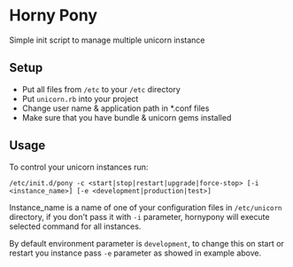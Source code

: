 # Horny Pony

Simple init script to manage multiple unicorn instance

## Setup

* Put all files from `/etc` to your `/etc` directory
* Put `unicorn.rb` into your project
* Change user name & application path in *.conf files
* Make sure that you have bundle & unicorn gems installed


## Usage

To control your unicorn instances run:

`/etc/init.d/pony -c <start|stop|restart|upgrade|force-stop> [-i <instance_name>] [-e <development|production|test>]`

Instance_name is a name of one of your configuration files in `/etc/unicorn` directory, if you don't pass it with `-i` parameter, hornypony will execute selected command for all instances.

By default environment parameter is `development`, to change this on start or restart you instance pass `-e` parameter as showed in example above.

